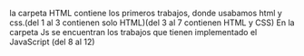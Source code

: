 la carpeta HTML contiene los primeros trabajos, donde usabamos html y css.(del 1 al 3 contienen solo HTML)(del 3 al 7 contienen HTML y CSS)
En la carpeta Js se encuentran los trabajos que tienen implementado el JavaScript (del 8 al 12)
